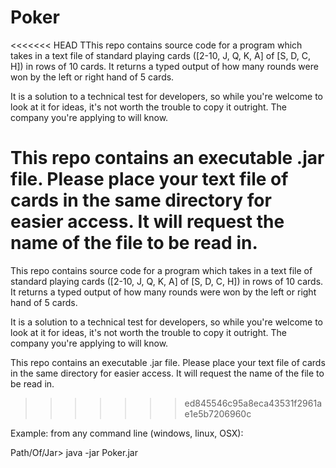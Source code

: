 # Poker

<<<<<<< HEAD
TThis repo contains source code for a program which takes in a text file of standard playing cards ([2-10, J, Q, K, A] of [S, D, C, H]) in rows of 10 cards. It returns a typed output of how many rounds were won by the left or right hand of 5 cards.

It is a solution to a technical test for developers, so while you're welcome to look at it for ideas, it's not worth the trouble to copy it outright. The company you're applying to will know.

This repo contains an executable .jar file. Please place your text file of cards in the same directory for easier access. It will request the name of the file to be read in.
=======
This repo contains source code for a program which takes in a text file of standard playing cards ([2-10, J, Q, K, A] of [S, D, C, H]) in rows of 10 cards.
It returns a typed output of how many rounds were won by the left or right hand of 5 cards.

It is a solution to a technical test for developers, so while you're welcome to look at it for ideas, it's not worth the trouble to copy it outright.
The company you're applying to will know.

This repo contains an executable .jar file. Please place your text file of cards in the same directory for easier access.
It will request the name of the file to be read in.
>>>>>>> ed845546c95a8eca43531f2961ae1e5b7206960c

Example: from any command line (windows, linux, OSX):

Path/Of/Jar> java -jar Poker.jar
